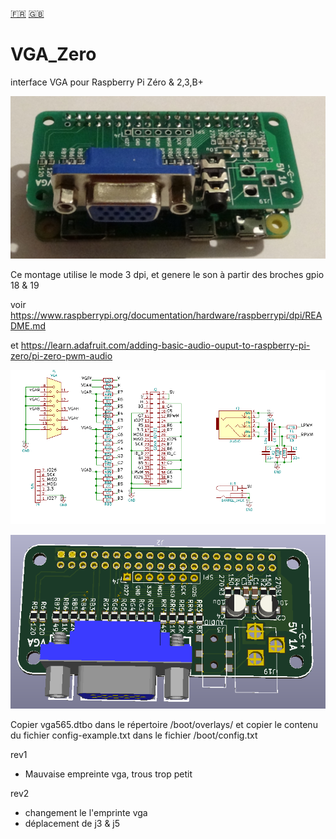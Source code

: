 [:fr:](LISEZMOI.md) [:uk:](README.md)

# VGA_Zero
interface VGA pour Raspberry Pi Zéro &amp; 2,3,B+

![](img/VgaZero.jpg)

Ce montage utilise le mode 3 dpi, et genere le son à partir des broches gpio 18 & 19

voir https://www.raspberrypi.org/documentation/hardware/raspberrypi/dpi/README.md

et https://learn.adafruit.com/adding-basic-audio-ouput-to-raspberry-pi-zero/pi-zero-pwm-audio

![sch](img/sch.PNG)


![pcb](img/3D.PNG)


Copier vga565.dtbo dans le répertoire /boot/overlays/
et copier le contenu du fichier config-example.txt dans le fichier /boot/config.txt



rev1
- Mauvaise empreinte vga, trous trop petit

rev2
- changement le l'emprinte vga
- déplacement de j3 & j5
